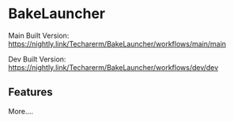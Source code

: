 # BakeLauncher

Main Built Version: https://nightly.link/Techarerm/BakeLauncher/workflows/main/main

Dev Built Version: https://nightly.link/Techarerm/BakeLauncher/workflows/dev/dev
## Features
More....



